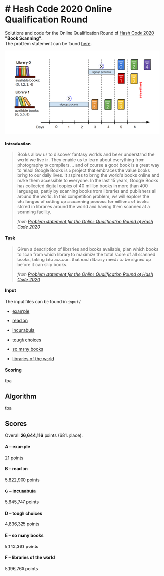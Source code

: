 # \# Hash Code 2020 Online Qualification Round

Solutions and code for the Online Qualification Round of [Hash Code 2020](https://codingcompetitions.withgoogle.com/hashcode) **"Book Scanning"**.  
The problem statement can be found [here](hashcode_2020_online_qualification_round.pdf).

![Hash Code 2020 Online Qualification Round Teaser](online_qualification_round_teaser.png)

#### Introduction

> Books allow us to discover fantasy worlds and be er understand the world we live in.
  They enable us to learn about everything from photography to compilers ... and of
  course a good book is a great way to relax!
  Google Books is a project that embraces the value books bring to our daily lives.
  It aspires to bring the world's books online and make them accessible to everyone. In the
  last 15 years, Google Books has collected digital copies of 40 million books in more
  than 400 languages, partly by scanning books from libraries and publishers all around
  the world.
  In this competition problem, we will explore the challenges of setting up a scanning
  process for millions of books stored in libraries around the world and having them
  scanned at a scanning facility.
>
> _from [Problem statement for the Online Qualification Round of Hash Code 2020](hashcode_2020_online_qualification_round.pdf)_

#### Task

> Given a description of libraries and books available, plan which books to scan from
  which library to maximize the total score of all scanned books, taking into account that
  each library needs to be signed up before it can ship books.
>
> _from [Problem statement for the Online Qualification Round of Hash Code 2020](hashcode_2020_online_qualification_round.pdf)_

#### Input

The input files can be found in `input/`

- [example](input/a.txt)

- [read on](input/b.txt)
  
- [incunabula](input/c.txt)
  
- [tough choices](input/d.txt)
  
- [so many books](input/e.txt)
  
- [libraries of the world](input/f.txt)

#### Scoring

tba

## Algorithm

tba  

## Scores

Overall **26,644,116** points (681. place).

#### A – example

21 points

#### B – read on

5,822,900 points

#### C – incunabula

5,645,747 points

#### D – tough choices

4,836,325 points

####  E – so many books

5,142,363 points

#### F – libraries of the world

5,196,760 points
